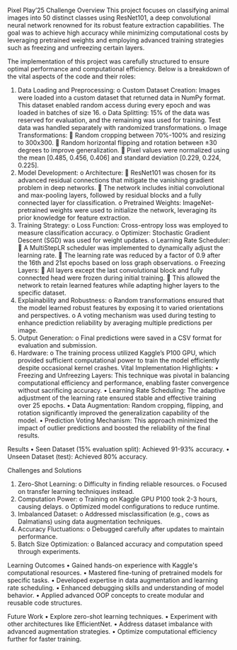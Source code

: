 Pixel Play’25 Challenge
Overview
This project focuses on classifying animal images into 50 distinct classes using ResNet101, a deep convolutional neural network renowned for its robust feature extraction capabilities. The goal was to achieve high accuracy while minimizing computational costs by leveraging pretrained weights and employing advanced training strategies such as freezing and unfreezing certain layers.

The implementation of this project was carefully structured to ensure optimal performance and computational efficiency. Below is a breakdown of the vital aspects of the code and their roles:
1.	Data Loading and Preprocessing:
o	Custom Dataset Creation: Images were loaded into a custom dataset that returned data in NumPy format. This dataset enabled random access during every epoch and was loaded in batches of size 16.
o	Data Splitting: 15% of the data was reserved for evaluation, and the remaining was used for training. Test data was handled separately with randomized transformations.
o	Image Transformations:
	Random cropping between 70%-100% and resizing to 300x300.
	Random horizontal flipping and rotation between ±30 degrees to improve generalization.
	Pixel values were normalized using the mean [0.485, 0.456, 0.406] and standard deviation [0.229, 0.224, 0.225].
2.	Model Development:
o	Architecture:
	ResNet101 was chosen for its advanced residual connections that mitigate the vanishing gradient problem in deep networks.
	The network includes initial convolutional and max-pooling layers, followed by residual blocks and a fully connected layer for classification.
o	Pretrained Weights: ImageNet-pretrained weights were used to initialize the network, leveraging its prior knowledge for feature extraction.
3.	Training Strategy:
o	Loss Function: Cross-entropy loss was employed to measure classification accuracy.
o	Optimizer: Stochastic Gradient Descent (SGD) was used for weight updates.
o	Learning Rate Scheduler:
	A MultiStepLR scheduler was implemented to dynamically adjust the learning rate.
	The learning rate was reduced by a factor of 0.9 after the 16th and 21st epochs based on loss graph observations.
o	Freezing Layers:
	All layers except the last convolutional block and fully connected head were frozen during initial training.
	This allowed the network to retain learned features while adapting higher layers to the specific dataset.
4.	Explainability and Robustness:
o	Random transformations ensured that the model learned robust features by exposing it to varied orientations and perspectives.
o	A voting mechanism was used during testing to enhance prediction reliability by averaging multiple predictions per image.
5.	Output Generation:
o	Final predictions were saved in a CSV format for evaluation and submission.
6.	Hardware:
o	The training process utilized Kaggle’s P100 GPU, which provided sufficient computational power to train the model efficiently despite occasional kernel crashes.
Vital Implementation Highlights:
•	Freezing and Unfreezing Layers: This technique was pivotal in balancing computational efficiency and performance, enabling faster convergence without sacrificing accuracy.
•	Learning Rate Scheduling: The adaptive adjustment of the learning rate ensured stable and effective training over 25 epochs.
•	Data Augmentation: Random cropping, flipping, and rotation significantly improved the generalization capability of the model.
•	Prediction Voting Mechanism: This approach minimized the impact of outlier predictions and boosted the reliability of the final results.

Results
•	Seen Dataset (15% evaluation split): Achieved 91-93% accuracy.
•	Unseen Dataset (test): Achieved 80% accuracy.

Challenges and Solutions
1.	Zero-Shot Learning:
o	Difficulty in finding reliable resources.
o	Focused on transfer learning techniques instead.
2.	Computation Power:
o	Training on Kaggle GPU P100 took 2-3 hours, causing delays.
o	Optimized model configurations to reduce runtime.
3.	Imbalanced Dataset:
o	Addressed misclassification (e.g., cows as Dalmatians) using data augmentation techniques.
4.	Accuracy Fluctuations:
o	Debugged carefully after updates to maintain performance.
5.	Batch Size Optimization:
o	Balanced accuracy and computation speed through experiments.

Learning Outcomes
•	Gained hands-on experience with Kaggle's computational resources.
•	Mastered fine-tuning of pretrained models for specific tasks.
•	Developed expertise in data augmentation and learning rate scheduling.
•	Enhanced debugging skills and understanding of model behavior.
•	Applied advanced OOP concepts to create modular and reusable code structures.

Future Work
•	Explore zero-shot learning techniques.
•	Experiment with other architectures like EfficientNet.
•	Address dataset imbalance with advanced augmentation strategies.
•	Optimize computational efficiency further for faster training.

